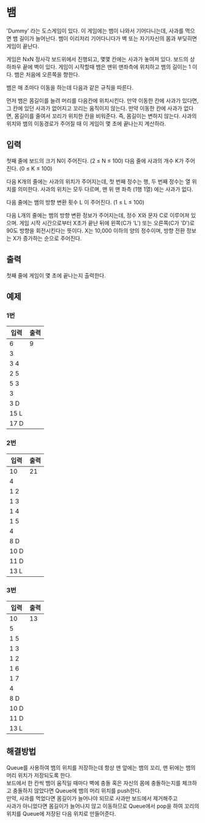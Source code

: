 # 뱀

 'Dummy' 라는 도스게임이 있다. 이 게임에는 뱀이 나와서 기어다니는데, 사과를 먹으면 뱀 길이가 늘어난다. 뱀이 이리저리 기어다니다가 벽 또는 자기자신의 몸과 부딪히면 게임이 끝난다.

게임은 NxN 정사각 보드위에서 진행되고, 몇몇 칸에는 사과가 놓여져 있다. 보드의 상하좌우 끝에 벽이 있다. 게임이 시작할때 뱀은 맨위 맨좌측에 위치하고 뱀의 길이는 1 이다. 뱀은 처음에 오른쪽을 향한다.

뱀은 매 초마다 이동을 하는데 다음과 같은 규칙을 따른다.

먼저 뱀은 몸길이를 늘려 머리를 다음칸에 위치시킨다.
만약 이동한 칸에 사과가 있다면, 그 칸에 있던 사과가 없어지고 꼬리는 움직이지 않는다.
만약 이동한 칸에 사과가 없다면, 몸길이를 줄여서 꼬리가 위치한 칸을 비워준다. 즉, 몸길이는 변하지 않는다.
사과의 위치와 뱀의 이동경로가 주어질 때 이 게임이 몇 초에 끝나는지 계산하라.

## 입력
첫째 줄에 보드의 크기 N이 주어진다. (2 ≤ N ≤ 100) 다음 줄에 사과의 개수 K가 주어진다. (0 ≤ K ≤ 100)

다음 K개의 줄에는 사과의 위치가 주어지는데, 첫 번째 정수는 행, 두 번째 정수는 열 위치를 의미한다. 사과의 위치는 모두 다르며, 맨 위 맨 좌측 (1행 1열) 에는 사과가 없다.

다음 줄에는 뱀의 방향 변환 횟수 L 이 주어진다. (1 ≤ L ≤ 100)

다음 L개의 줄에는 뱀의 방향 변환 정보가 주어지는데,  정수 X와 문자 C로 이루어져 있으며. 게임 시작 시간으로부터 X초가 끝난 뒤에 왼쪽(C가 'L') 또는 오른쪽(C가 'D')로 90도 방향을 회전시킨다는 뜻이다. X는 10,000 이하의 양의 정수이며, 방향 전환 정보는 X가 증가하는 순으로 주어진다.

## 출력
첫째 줄에 게임이 몇 초에 끝나는지 출력한다.

## 예제
### 1번

| 입력 | 출력 |        
|------|-----|
|6       |  9|
|3|
|3 4|
|2 5|
|5 3|
|3|
|3 D|
|15 L|
|17 D|

### 2번

| 입력 | 출력 |
|------|-----|
|10|21|
|4|
|1 2|
|1 3|
|1 4|
|1 5|
|4|
|8 D|
|10 D|
|11 D|
|13 L|

### 3번

| 입력 | 출력 |
|------|-----|
|10|13
|5|
|1 5|
|1 3|
|1 2|
|1 6|
|1 7|
|4|
|8 D|
|10 D|
|11 D|
|13 L|

## 해결방법
Queue를 사용하여 뱀의 위치를 저장하는데 항상 맨 앞에는 뱀의 꼬리, 맨 뒤에는 뱀의 머리 위치가 저장되도록 한다.  
보드에서 한 칸씩 뱀이 움직일 때마다 벽에 충돌 혹은 자신의 몸에 충돌하는지를 체크하고 충돌하지 않았다면 Queue에 뱀의 머리 위치를 push한다.  
만약, 사과를 먹었다면 몸길이가 늘어나야 되므로 사과만 보드에서 제거해주고  
사과가 아니었다면 몸길이가 늘어나지 않고 이동하므로 Queue에서 pop을 하여 꼬리의 위치를 Queue에 저장된 다음 위치로 만들어준다.
